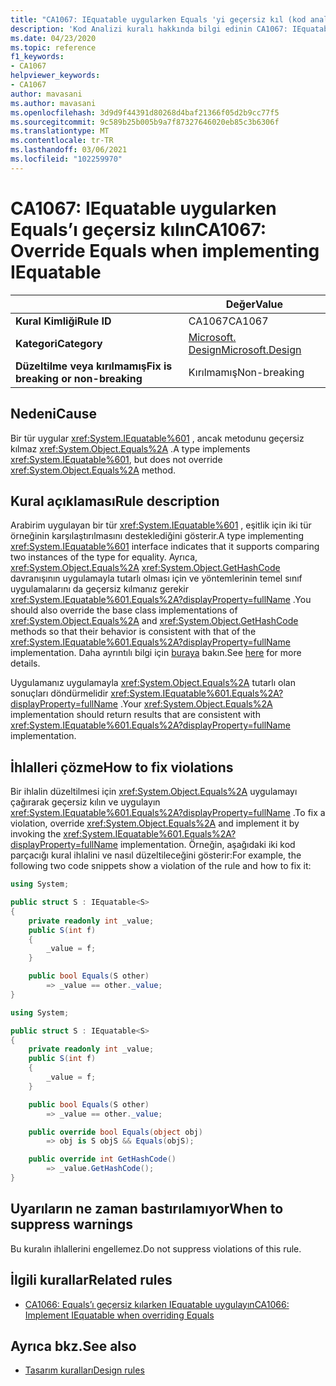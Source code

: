 ```yaml
---
title: "CA1067: IEquatable uygularken Equals 'yi geçersiz kıl (kod analizi)"
description: 'Kod Analizi kuralı hakkında bilgi edinin CA1067: IEquatable uygularken override Equals'
ms.date: 04/23/2020
ms.topic: reference
f1_keywords:
- CA1067
helpviewer_keywords:
- CA1067
author: mavasani
ms.author: mavasani
ms.openlocfilehash: 3d9d9f44391d80268d4baf21366f05d2b9cc77f5
ms.sourcegitcommit: 9c589b25b005b9a7f87327646020eb85c3b6306f
ms.translationtype: MT
ms.contentlocale: tr-TR
ms.lasthandoff: 03/06/2021
ms.locfileid: "102259970"
---
```

# <a name="ca1067-override-equals-when-implementing-iequatable"></a><span data-ttu-id="c587c-103">CA1067: IEquatable uygularken Equals’ı geçersiz kılın</span><span class="sxs-lookup"><span data-stu-id="c587c-103">CA1067: Override Equals when implementing IEquatable</span></span>

| | <span data-ttu-id="c587c-104">Değer</span><span class="sxs-lookup"><span data-stu-id="c587c-104">Value</span></span> |
|-|-|
| <span data-ttu-id="c587c-105">**Kural Kimliği**</span><span class="sxs-lookup"><span data-stu-id="c587c-105">**Rule ID**</span></span> |<span data-ttu-id="c587c-106">CA1067</span><span class="sxs-lookup"><span data-stu-id="c587c-106">CA1067</span></span>|
| <span data-ttu-id="c587c-107">**Kategori**</span><span class="sxs-lookup"><span data-stu-id="c587c-107">**Category**</span></span> |[<span data-ttu-id="c587c-108">Microsoft. Design</span><span class="sxs-lookup"><span data-stu-id="c587c-108">Microsoft.Design</span></span>](design-warnings.md)|
| <span data-ttu-id="c587c-109">**Düzeltilme veya kırılmamış**</span><span class="sxs-lookup"><span data-stu-id="c587c-109">**Fix is breaking or non-breaking**</span></span> |<span data-ttu-id="c587c-110">Kırılmamış</span><span class="sxs-lookup"><span data-stu-id="c587c-110">Non-breaking</span></span>|

## <a name="cause"></a><span data-ttu-id="c587c-111">Nedeni</span><span class="sxs-lookup"><span data-stu-id="c587c-111">Cause</span></span>

<span data-ttu-id="c587c-112">Bir tür uygular <xref:System.IEquatable%601> , ancak metodunu geçersiz kılmaz <xref:System.Object.Equals%2A> .</span><span class="sxs-lookup"><span data-stu-id="c587c-112">A type implements <xref:System.IEquatable%601>, but does not override <xref:System.Object.Equals%2A> method.</span></span>

## <a name="rule-description"></a><span data-ttu-id="c587c-113">Kural açıklaması</span><span class="sxs-lookup"><span data-stu-id="c587c-113">Rule description</span></span>

<span data-ttu-id="c587c-114">Arabirim uygulayan bir tür <xref:System.IEquatable%601> , eşitlik için iki tür örneğinin karşılaştırılmasını desteklediğini gösterir.</span><span class="sxs-lookup"><span data-stu-id="c587c-114">A type implementing <xref:System.IEquatable%601> interface indicates that it supports comparing two instances of the type for equality.</span></span> <span data-ttu-id="c587c-115">Ayrıca, <xref:System.Object.Equals%2A> <xref:System.Object.GetHashCode> davranışının uygulamayla tutarlı olması için ve yöntemlerinin temel sınıf uygulamalarını da geçersiz kılmanız gerekir <xref:System.IEquatable%601.Equals%2A?displayProperty=fullName> .</span><span class="sxs-lookup"><span data-stu-id="c587c-115">You should also override the base class implementations of <xref:System.Object.Equals%2A> and <xref:System.Object.GetHashCode> methods so that their behavior is consistent with that of the <xref:System.IEquatable%601.Equals%2A?displayProperty=fullName> implementation.</span></span> <span data-ttu-id="c587c-116">Daha ayrıntılı bilgi için [buraya](/dotnet/api/system.iequatable-1#notes-to-implementers) bakın.</span><span class="sxs-lookup"><span data-stu-id="c587c-116">See [here](/dotnet/api/system.iequatable-1#notes-to-implementers) for more details.</span></span>

<span data-ttu-id="c587c-117">Uygulamanız uygulamayla <xref:System.Object.Equals%2A> tutarlı olan sonuçları döndürmelidir <xref:System.IEquatable%601.Equals%2A?displayProperty=fullName> .</span><span class="sxs-lookup"><span data-stu-id="c587c-117">Your <xref:System.Object.Equals%2A> implementation should return results that are consistent with <xref:System.IEquatable%601.Equals%2A?displayProperty=fullName> implementation.</span></span>

## <a name="how-to-fix-violations"></a><span data-ttu-id="c587c-118">İhlalleri çözme</span><span class="sxs-lookup"><span data-stu-id="c587c-118">How to fix violations</span></span>

<span data-ttu-id="c587c-119">Bir ihlalin düzeltilmesi için <xref:System.Object.Equals%2A> uygulamayı çağırarak geçersiz kılın ve uygulayın <xref:System.IEquatable%601.Equals%2A?displayProperty=fullName> .</span><span class="sxs-lookup"><span data-stu-id="c587c-119">To fix a violation, override <xref:System.Object.Equals%2A> and implement it by invoking the <xref:System.IEquatable%601.Equals%2A?displayProperty=fullName> implementation.</span></span> <span data-ttu-id="c587c-120">Örneğin, aşağıdaki iki kod parçacığı kural ihlalini ve nasıl düzeltileceğini gösterir:</span><span class="sxs-lookup"><span data-stu-id="c587c-120">For example, the following two code snippets show a violation of the rule and how to fix it:</span></span>

```csharp
using System;

public struct S : IEquatable<S>
{
    private readonly int _value;
    public S(int f)
    {
        _value = f;
    }

    public bool Equals(S other)
        => _value == other._value;
}
```

```csharp
using System;

public struct S : IEquatable<S>
{
    private readonly int _value;
    public S(int f)
    {
        _value = f;
    }

    public bool Equals(S other)
        => _value == other._value;

    public override bool Equals(object obj)
        => obj is S objS && Equals(objS);

    public override int GetHashCode()
        => _value.GetHashCode();
}
```

## <a name="when-to-suppress-warnings"></a><span data-ttu-id="c587c-121">Uyarıların ne zaman bastırılamıyor</span><span class="sxs-lookup"><span data-stu-id="c587c-121">When to suppress warnings</span></span>

<span data-ttu-id="c587c-122">Bu kuralın ihlallerini engellemez.</span><span class="sxs-lookup"><span data-stu-id="c587c-122">Do not suppress violations of this rule.</span></span>

## <a name="related-rules"></a><span data-ttu-id="c587c-123">İlgili kurallar</span><span class="sxs-lookup"><span data-stu-id="c587c-123">Related rules</span></span>

- [<span data-ttu-id="c587c-124">CA1066: Equals’ı geçersiz kılarken IEquatable uygulayın</span><span class="sxs-lookup"><span data-stu-id="c587c-124">CA1066: Implement IEquatable when overriding Equals</span></span>](ca1066.md)

## <a name="see-also"></a><span data-ttu-id="c587c-125">Ayrıca bkz.</span><span class="sxs-lookup"><span data-stu-id="c587c-125">See also</span></span>

- [<span data-ttu-id="c587c-126">Tasarım kuralları</span><span class="sxs-lookup"><span data-stu-id="c587c-126">Design rules</span></span>](design-warnings.md)
